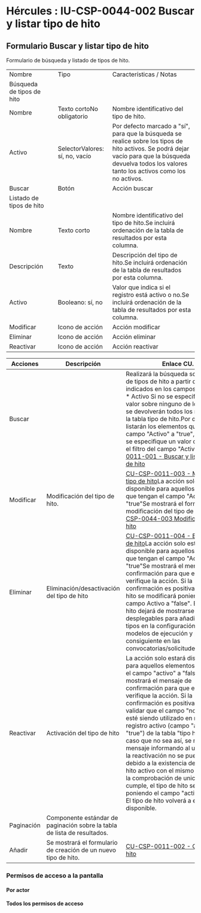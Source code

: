 # Hércules : IU\-CSP\-0044\-002 Buscar y listar tipo de hito



## Formulario Buscar y listar tipo de hito

Formulario de búsqueda y listado de tipos de hito.



|  | | | |
| --- | --- | --- | --- |
| Nombre | | Tipo | Características / Notas |
| Búsqueda de tipos de hito | | | |
| Nombre | | Texto cortoNo obligatorio | Nombre identificativo del tipo de hito. |
| Activo | | SelectorValores: sí, no, vacío | Por defecto marcado a "sí", para que la búsqueda se realice sobre los tipos de hito activos. Se podrá dejar vacío para que la búsqueda devuelva todos los valores tanto los activos como los no activos. |
| Buscar | | Botón | Acción buscar |
| Listado de tipos de hito | | | |
| Nombre | | Texto corto | Nombre identificativo del tipo de hito.Se incluirá ordenación de la tabla de resultados por esta columna. |
| Descripción | | Texto | Descripción del tipo de hito.Se incluirá ordenación de la tabla de resultados por esta columna. |
| Activo | | Booleano: sí, no | Valor que indica si el registro está activo o no.Se incluirá ordenación de la tabla de resultados por esta columna. |
| Modificar | | Icono de acción | Acción modificar |
| Eliminar | | Icono de acción | Acción eliminar |
| Reactivar | | Icono de acción | Acción reactivar |



| Acciones | Descripción | Enlace CU. | Permisos |
| --- | --- | --- | --- |
| Buscar |  | Realizará la búsqueda sobre la tabla de tipos de hito a partir de los filtros indicados en los campos:* Nombre * Activo  Si no se especifica ningún valor sobre ninguno de los campos, se devolverán todos los registros de la tabla tipo de hito.Por defecto se listarán los elementos que tengan el campo "Activo" a "true", salvo que se especifique un valor concreto en el filtro del campo "Activo"[CU\-CSP\-0011\-001 \- Buscar y listar de tipos de hito](/hercules/sgi-sistema-de-gestion-de-investigacion/requisitos-y-analisis-funcional/analisis-funcional-sgi-hercules/csp-modulo-de-convocatorias-ayudas-solicitudes-proyectos-y-contratos-y-grupos-de-investigacion/csp-casos-de-uso/cu-csp-0011-gestion-de-tipos-de-hito/cu-csp-0011-001-buscar-y-listar-de-tipos-de-hito.md "/hercules/sgi-sistema-de-gestion-de-investigacion/requisitos-y-analisis-funcional/analisis-funcional-sgi-hercules/csp-modulo-de-convocatorias-ayudas-solicitudes-proyectos-y-contratos-y-grupos-de-investigacion/csp-casos-de-uso/cu-csp-0011-gestion-de-tipos-de-hito/cu-csp-0011-001-buscar-y-listar-de-tipos-de-hito.md") | CSP\-THITO\-VCSP\-THITO\-ECSP\-THITO\-BCSP\-THITO\-R |
| Modificar | Modificación del tipo de hito. | [CU\-CSP\-0011\-003 \- Modificar tipo de hito](/hercules/sgi-sistema-de-gestion-de-investigacion/requisitos-y-analisis-funcional/analisis-funcional-sgi-hercules/csp-modulo-de-convocatorias-ayudas-solicitudes-proyectos-y-contratos-y-grupos-de-investigacion/csp-casos-de-uso/cu-csp-0011-gestion-de-tipos-de-hito/cu-csp-0011-003-modificar-tipo-de-hito.md "/hercules/sgi-sistema-de-gestion-de-investigacion/requisitos-y-analisis-funcional/analisis-funcional-sgi-hercules/csp-modulo-de-convocatorias-ayudas-solicitudes-proyectos-y-contratos-y-grupos-de-investigacion/csp-casos-de-uso/cu-csp-0011-gestion-de-tipos-de-hito/cu-csp-0011-003-modificar-tipo-de-hito.md")La acción solo estará disponible para aquellos elementos que tengan el campo "Activo" a "true"Se mostrará el formulario de modificación del tipo de hito [IU\-CSP\-0044\-003 Modificar tipo de hito](/hercules/sgi-sistema-de-gestion-de-investigacion/requisitos-y-analisis-funcional/analisis-funcional-sgi-hercules/csp-modulo-de-convocatorias-ayudas-solicitudes-proyectos-y-contratos-y-grupos-de-investigacion/csp-interfaz-de-usuario/iu-csp-0044-gestion-de-tipos-de-hito/iu-csp-0044-003-modificar-tipo-de-hito.md "/hercules/sgi-sistema-de-gestion-de-investigacion/requisitos-y-analisis-funcional/analisis-funcional-sgi-hercules/csp-modulo-de-convocatorias-ayudas-solicitudes-proyectos-y-contratos-y-grupos-de-investigacion/csp-interfaz-de-usuario/iu-csp-0044-gestion-de-tipos-de-hito/iu-csp-0044-003-modificar-tipo-de-hito.md") | CSP\-THITO\-E |
| Eliminar | Eliminación/desactivación del tipo de hito | [CU\-CSP\-0011\-004 \- Eliminar tipo de hito](/hercules/sgi-sistema-de-gestion-de-investigacion/requisitos-y-analisis-funcional/analisis-funcional-sgi-hercules/csp-modulo-de-convocatorias-ayudas-solicitudes-proyectos-y-contratos-y-grupos-de-investigacion/csp-casos-de-uso/cu-csp-0011-gestion-de-tipos-de-hito/cu-csp-0011-004-eliminar-tipo-de-hito.md "/hercules/sgi-sistema-de-gestion-de-investigacion/requisitos-y-analisis-funcional/analisis-funcional-sgi-hercules/csp-modulo-de-convocatorias-ayudas-solicitudes-proyectos-y-contratos-y-grupos-de-investigacion/csp-casos-de-uso/cu-csp-0011-gestion-de-tipos-de-hito/cu-csp-0011-004-eliminar-tipo-de-hito.md")La acción solo estará disponible para aquellos elementos que tengan el campo "Activo" a "true"Se mostrará el mensaje de confirmación para que el usuario verifique la acción. Si la confirmación es positiva, el tipo de hito se modificará poniendo el campo Activo a "false". El tipo de hito dejará de mostrarse en los desplegables para añadir nuevos tipos en la configuración de los modelos de ejecución y por consiguiente en las convocatorias/solicitudes/proyectos. | CSP\-THITO\-B |
| Reactivar | Activación del tipo de hito | La acción solo estará disponible para aquellos elementos que tengan el campo "activo" a "false".Se mostrará el mensaje de confirmación para que el usuario verifique la acción. Si la confirmación es positiva, se debe de validar que el campo "nombre" no esté siendo utilizado en ningún registro activo (campo "activo" a "true") de la tabla "tipo hito". En caso que no sea así, se mostrará un mensaje informando al usuario que la reactivación no se puede realizar debido a la existencia de un tipo de hito activo con el mismo nombre. Si la comprobación de unicidad se cumple, el tipo de hito se modificará poniendo el campo "activo" a "true". El tipo de hito volverá a estar disponible. | CSP\-THITO\-R |
| Paginación | Componente estándar de paginación sobre la tabla de lista de resultados. |  |  |
| Añadir | Se mostrará el formulario de creación de un nuevo tipo de hito. | [CU\-CSP\-0011\-002 \- Crear tipo de hito](/hercules/sgi-sistema-de-gestion-de-investigacion/requisitos-y-analisis-funcional/analisis-funcional-sgi-hercules/csp-modulo-de-convocatorias-ayudas-solicitudes-proyectos-y-contratos-y-grupos-de-investigacion/csp-casos-de-uso/cu-csp-0011-gestion-de-tipos-de-hito/cu-csp-0011-002-crear-tipo-de-hito.md "/hercules/sgi-sistema-de-gestion-de-investigacion/requisitos-y-analisis-funcional/analisis-funcional-sgi-hercules/csp-modulo-de-convocatorias-ayudas-solicitudes-proyectos-y-contratos-y-grupos-de-investigacion/csp-casos-de-uso/cu-csp-0011-gestion-de-tipos-de-hito/cu-csp-0011-002-crear-tipo-de-hito.md") | CSP\-THITO\-C |

### Permisos de acceso a la pantalla

#### Por actor

#### Todos los permisos de acceso




